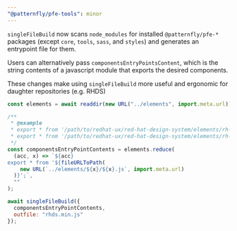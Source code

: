 ```yaml
---
"@patternfly/pfe-tools": minor
---
```


`singleFileBuild` now scans `node_modules` for installed
`@patternfly/pfe-*` packages (except `core`, `tools`, `sass`, and
`styles`) and generates an entrypoint file for them.

Users can alternatively pass `componentsEntryPointsContent`, which is
the string contents of a javascript module that exports the desired
components.

These changes make using `singleFileBuild` more useful and ergonomic for
daughter repositories (e.g. RHDS)

```js
const elements = await readdir(new URL("../elements", import.meta.url));

/**
 * @example
 * export * from '/path/to/redhat-ux/red-hat-design-system/elements/rh-alert/rh-alert.js';
 * export * from '/path/to/redhat-ux/red-hat-design-system/elements/rh-table/rh-table.js';
 */
const componentsEntryPointContents = elements.reduce(
  (acc, x) => `${acc}
export * from '${fileURLToPath(
    new URL(`../elements/${x}/${x}.js`, import.meta.url)
  )}';`,
  ""
);

await singleFileBuild({
  componentsEntryPointContents,
  outfile: "rhds.min.js"
});
```

